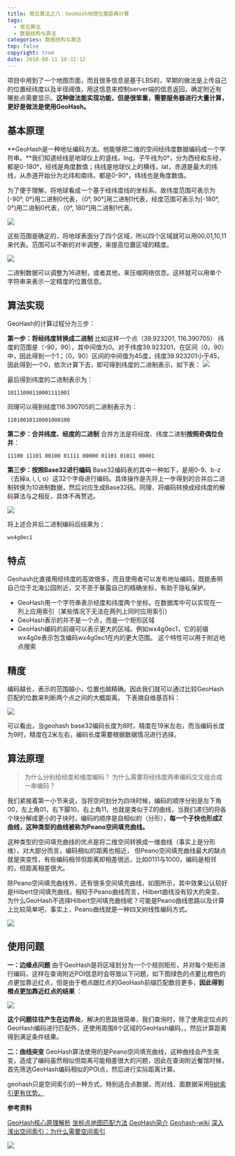 ```yaml
---
title: 常见算法之八：GeoHash地理位置距离计算
tags:
  - 常见算法
  - 数据结构与算法
categories: 数据结构与算法
top: false
copyright: true
date: 2018-08-11 10:32:12
---
```

项目中用到了一个地图页面，而且很多信息是基于LBS的，早期的做法是上传自己的位置经纬度以及半径阈值，用这信息来控制server端的信息返回，确定附近有哪些点需要显示。**这种做法能实现功能，但是很笨重，需要服务器进行大量计算，更好是做法是使用GeoHash。**
<!--more-->

## 基本原理
**GeoHash是一种地址编码方法。他能够把二维的空间经纬度数据编码成一个字符串。**我们知道经线是地球仪上的竖线，lng，子午线为0°，分为西经和东经，都是0-180°，经线是角度数值；纬线是地球仪上的横线，lat，赤道是最大的纬线，从赤道开始分为北纬和南纬，都是0-90°，纬线也是角度数值。

为了便于理解，将地球看成一个基于经纬度线的坐标系。故纬度范围可表示为[-90°, 0°)用二进制0代表，（0°, 90°]用二进制1代表，经度范围可表示为[-180°, 0°)用二进制0代表，（0°, 180°]用二进制1代表。

![](http://static.zhyjor.com/201808111139_800.png)

这些范围是确定的，将地球表面分了四个区域，所以四个区域就可以用00,01,10,11来代表。范围可以不断的对半调整，来提高位置区域的精度。

![](http://static.zhyjor.com/201808111140_981.png)

二进制数据可以调整为16进制，或者其他，来压缩网络信息。这样就可以用单个字符串来表示一定精度的位置信息。

## 算法实现
GeoHash的计算过程分为三步： 

**第一步：将经纬度转换成二进制**
比如这样一个点（39.923201, 116.390705） 
纬度的范围是（-90，90），其中间值为0。对于纬度39.923201，在区间（0，90）中，因此得到一个1；（0，90）区间的中间值为45度，纬度39.923201小于45，因此得到一个0，依次计算下去，即可得到纬度的二进制表示，如下表： 
![](http://static.zhyjor.com/201808111102_365.png)

最后得到纬度的二进制表示为： 
```
10111000110001111001 
```
同理可以得到经度116.390705的二进制表示为： 
```
11010010110001000100 
```
**第二步：合并纬度、经度的二进制**
合并方法是将经度、纬度二进制**按照奇偶位合并**： 
```
11100 11101 00100 01111 00000 01101 01011 00001 
```
**第三步：按照Base32进行编码**
Base32编码表的其中一种如下，是用0-9、b-z（去掉a, i, l, o）这32个字母进行编码。具体操作是先将上一步得到的合并后二进制转换为10进制数据，然后对应生成Base32码。同理，将编码转换成经纬度的解码算法与之相反，具体不再赘述。

![](http://static.zhyjor.com/201808111116_565.png)

将上述合并后二进制编码后结果为： 
```
wx4g0ec1 
```

## 特点
Geohash比直接用经纬度的高效很多，而且使用者可以发布地址编码，既能表明自己位于北海公园附近，又不至于暴露自己的精确坐标，有助于隐私保护。

* GeoHash用一个字符串表示经度和纬度两个坐标。在数据库中可以实现在一列上应用索引（某些情况下无法在两列上同时应用索引）
* GeoHash表示的并不是一个点，而是一个矩形区域
* GeoHash编码的前缀可以表示更大的区域。例如wx4g0ec1，它的前缀wx4g0e表示包含编码wx4g0ec1在内的更大范围。 这个特性可以用于附近地点搜索 

## 精度 

编码越长，表示的范围越小，位置也越精确。因此我们就可以通过比较GeoHash匹配的位数来判断两个点之间的大概距离。 
下表摘自维基百科：

![](http://static.zhyjor.com/201808111115_99.png)

可以看出，当geohash base32编码长度为8时，精度在19米左右，而当编码长度为9时，精度在2米左右，编码长度需要根据数据情况进行选择。

## 算法原理
> 为什么分别给经度和维度编码？
为什么需要将经纬度两串编码交叉组合成一串编码？

我们紧接着第一小节来说，当将空间划分为四块时候，编码的顺序分别是左下角00，左上角01，右下脚10，右上角11，也就是类似于Z的曲线，当我们递归的将各个块分解成更小的子块时，编码的顺序是自相似的（分形），**每一个子快也形成Z曲线，这种类型的曲线被称为Peano空间填充曲线。**

这种类型的空间填充曲线的优点是将二维空间转换成一维曲线（事实上是分形维），对大部分而言，编码相似的距离也相近， 但Peano空间填充曲线最大的缺点就是突变性，有些编码相邻但距离却相差很远，比如0111与1000，编码是相邻的，但距离相差很大。

除Peano空间填充曲线外，还有很多空间填充曲线，如图所示，其中效果公认较好是Hilbert空间填充曲线，相较于Peano曲线而言，Hilbert曲线没有较大的突变。为什么GeoHash不选择Hilbert空间填充曲线呢？可能是Peano曲线思路以及计算上比较简单吧，事实上，Peano曲线就是一种四叉树线性编码方式。

![](http://static.zhyjor.com/201808111144_525.png)

## 使用问题

**一：边缘点问题**
由于GeoHash是将区域划分为一个个规则矩形，并对每个矩形进行编码，这样在查询附近POI信息时会导致以下问题，如下图绿色的点要比橙色的点更加靠近红点，但是由于橙点跟红点的GeoHash前缀匹配数目更多，**因此得到橙点更加靠近红点的结果** ：

![](http://static.zhyjor.com/201808111123_865.png)

**这个问题往往产生在边界处**，解决的思路很简单，我们查询时，除了使用定位点的GeoHash编码进行匹配外，还使用周围8个区域的GeoHash编码，，然后计算距离得到满足条件结果。 

**二：曲线突变**
GeoHash算法使用的是Peano空间填充曲线，这种曲线会产生突变，造成了编码虽然相似但距离可能相差很大的问题，因此在查询附近餐馆时候，首先筛选GeoHash编码相似的POI点，然后进行实际距离计算。

 geohash只是空间索引的一种方式，特别适合点数据，而对线、面数据采用[R树索引更有优势。](https://yq.aliyun.com/articles/13?spm=a2c4e.11153940.blogcont12.6.20d26456rg5tR3)

**参考资料**

[GeoHash核心原理解析](https://yq.aliyun.com/articles/12)
[坐标点地图匹配方法](http://blog.51cto.com/yixianwei/2047428)
[GeoHash简介](https://blog.csdn.net/youhongaa/article/details/78816700)
[Geohash-wiki](https://en.wikipedia.org/wiki/Geohash)
[深入浅出空间索引：为什么需要空间索引](https://yq.aliyun.com/articles/13?spm=a2c4e.11153940.blogcont12.6.20d26456rg5tR3)

![](http://static.zhyjor.com/wexin.png)
